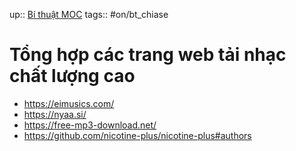 up:: [Bí thuật MOC](../../Maps/Bí%20thuật%20MOC.md)
tags:: #on/bt_chiase 

# Tổng hợp các trang web tải nhạc chất lượng cao

- https://eimusics.com/
- https://nyaa.si/
- https://free-mp3-download.net/
- https://github.com/nicotine-plus/nicotine-plus#authors